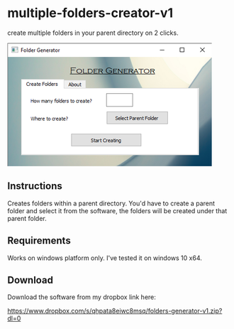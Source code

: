 # multiple-folders-creator-v1
create multiple folders in your parent directory on 2 clicks.


![software interface](https://github.com/mujeebishaque/multiple-folders-creator/blob/master/Screenshot%20(59).png)

Instructions
------------

Creates folders within a parent directory. You'd have to create a parent folder and select it from the software, the folders will be created under that parent folder. 

Requirements
------------
Works on windows platform only. I've tested it on windows 10 x64.

Download
--------
Download the software from my dropbox link here: 

https://www.dropbox.com/s/qhpata8eiwc8msq/folders-generator-v1.zip?dl=0
